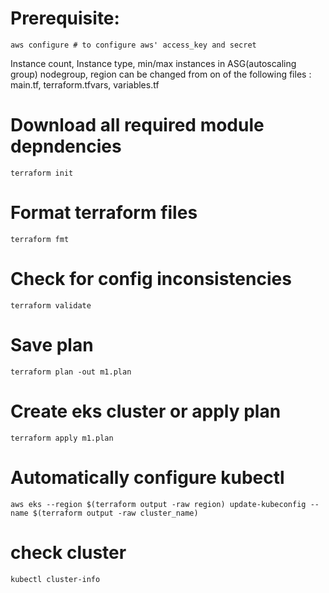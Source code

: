 # Prerequisite:

```
aws configure # to configure aws' access_key and secret
```

Instance count, Instance type, min/max instances in ASG(autoscaling group) nodegroup, region can be changed from on of the following files : main.tf, terraform.tfvars, variables.tf


# Download all required module depndencies
```
terraform init
```

# Format terraform files

```
terraform fmt
```

# Check for config inconsistencies

```
terraform validate
```


# Save plan

```
terraform plan -out m1.plan
```


# Create eks cluster or apply plan

```
terraform apply m1.plan
```


# Automatically configure kubectl

```
aws eks --region $(terraform output -raw region) update-kubeconfig --name $(terraform output -raw cluster_name)
```

# check cluster

```
kubectl cluster-info
```